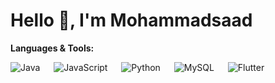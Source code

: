 # Hello 👋, I'm Mohammadsaad

<b>Languages & Tools:</b>

![Java](https://img.shields.io/badge/Java-ED8B00?style=for-the-badge&logo=java&logoColor=white) &emsp;
![JavaScript](https://img.shields.io/badge/JavaScript-323330?style=for-the-badge&logo=javascript&logoColor=F7DF1E) &emsp;
![Python](https://img.shields.io/badge/Python-FFD43B?style=for-the-badge&logo=python&logoColor=blue) &emsp;
![MySQL](https://img.shields.io/badge/MySQL-005C84?style=for-the-badge&logo=mysql&logoColor=white) &emsp;
![Flutter](https://img.shields.io/badge/Flutter-02569B?style=for-the-badge&logo=flutter&logoColor=white) &emsp;
<br><br>

